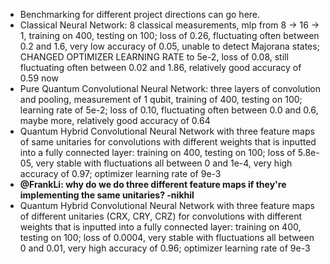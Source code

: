  - Benchmarking for different project directions can go here.
 - Classical Neural Network: 8 classical measurements, mlp from 8 -> 16 -> 1, training on 400, testing on 100; loss of 0.26, fluctuating often between 0.2 and 1.6, very low accuracy of 0.05, unable to detect Majorana states; CHANGED OPTIMIZER LEARNING RATE to 5e-2, loss of 0.08, still fluctuating often between 0.02 and 1.86, relatively good accuracy of 0.59 now
- Pure Quantum Convolutional Neural Network: three layers of convolution and pooling, measurement of 1 qubit, training of 400, testing on 100; learning rate of 5e-2; loss of 0.10, fluctuating often between 0.0 and 0.6, maybe more, relatively good accuracy of 0.64
- Quantum Hybrid Convolutional Neural Network with three feature maps of same unitaries for convolutions with different weights that is inputted into a fully connected layer: training on 400, testing on 100; loss of 5.8e-05, very stable with fluctuations all between 0 and 1e-4, very high accuracy of 0.97; optimizer learning rate of 9e-3
- **@FrankLi: why do we do three different feature maps if they're implementing the same unitaries? -nikhil**
- Quantum Hybrid Convolutional Neural Network with three feature maps of different unitaries (CRX, CRY, CRZ) for convolutions with different weights that is inputted into a fully connected layer: training on 400, testing on 100; loss of 0.0004, very stable with fluctuations all between 0 and 0.01, very high accuracy of 0.96; optimizer learning rate of 9e-3
